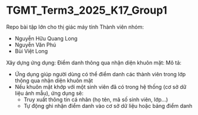 # TGMT_Term3_2025_K17_Group1
Repo bài tập lớn cho thị giác máy tính
Thành viên nhóm:
  + Nguyễn Hữu Quang Long
  + Nguyễn Văn Phú
  + Bùi Việt Long

Xây dựng ứng dụng: Điểm danh thông qua nhận diện khuôn mặt:
Mô tả:
  + Ứng dụng giúp người dùng có thể điểm danh các thành viên trong lớp thông qua nhận diện khuôn mặt
  + Nếu khuôn mặt khớp với một sinh viên đã có trong hệ thống (cơ sở dữ liệu ảnh mẫu), ứng dụng sẽ:
      + Truy xuất thông tin cá nhân (họ tên, mã số sinh viên, lớp...)
      + Tự động ghi nhận điểm danh vào cơ sở dữ liệu hoặc bảng điểm danh
